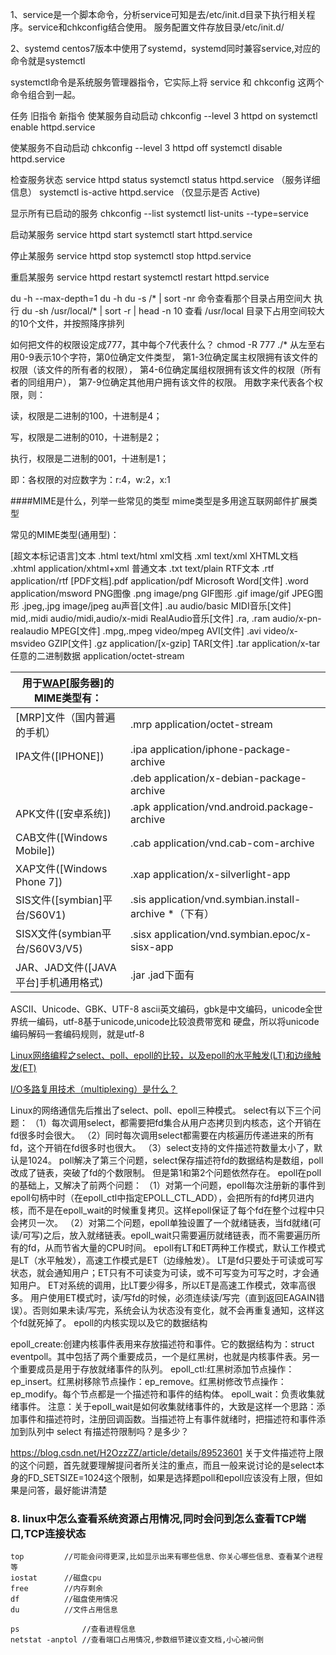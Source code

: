 1、service是一个脚本命令，分析service可知是去/etc/init.d目录下执行相关程序。service和chkconfig结合使用。 
服务配置文件存放目录/etc/init.d/

2、systemd 
centos7版本中使用了systemd，systemd同时兼容service,对应的命令就是systemctl 

systemctl命令是系统服务管理器指令，它实际上将 service 和 chkconfig 这两个命令组合到一起。

任务	旧指令	新指令
使某服务自动启动	chkconfig --level 3 httpd on	systemctl enable httpd.service

使某服务不自动启动	chkconfig --level 3 httpd off	systemctl disable httpd.service

检查服务状态	service httpd status	systemctl status httpd.service
（服务详细信息） systemctl is-active httpd.service （仅显示是否 Active)

显示所有已启动的服务	chkconfig --list	systemctl list-units --type=service

启动某服务	service httpd start	systemctl start httpd.service

停止某服务	service httpd stop	systemctl stop httpd.service

重启某服务	service httpd restart	systemctl restart httpd.service



du -h --max-depth=1
du -h
du -s /* | sort -nr 命令查看那个目录占用空间大
执行 du -sh /usr/local/* | sort -r | head -n 10 查看 /usr/local 目录下占用空间较大的10个文件，并按照降序排列

如何把文件的权限设定成777，其中每个7代表什么？ chmod -R 777 ./* 从左至右用0-9表示10个字符，第0位确定文件类型， 第1-3位确定属主权限拥有该文件的权限（该文件的所有者的权限）， 第4-6位确定属组权限拥有该文件的权限（所有者的同组用户）， 第7-9位确定其他用户拥有该文件的权限。 用数字来代表各个权限，则：

读，权限是二进制的100，十进制是4；

写，权限是二进制的010，十进制是2；

执行，权限是二进制的001，十进制是1；

即：各权限的对应数字为：r:4，w:2，x:1

####MIME是什么，列举一些常见的类型 mime类型是多用途互联网邮件扩展类型

常见的MIME类型(通用型)：

[超文本标记语言]文本 .html text/html
xml文档 .xml text/xml
XHTML文档 .xhtml application/xhtml+xml
普通文本 .txt text/plain
RTF文本 .rtf application/rtf
[PDF文档].pdf application/pdf
Microsoft Word[文件] .word application/msword
PNG图像 .png image/png
GIF图形 .gif image/gif
JPEG图形 .jpeg,.jpg image/jpeg
au声音[文件] .au audio/basic
MIDI音乐[文件] mid,.midi audio/midi,audio/x-midi
RealAudio音乐[文件] .ra, .ram audio/x-pn-realaudio
MPEG[文件] .mpg,.mpeg video/mpeg
AVI[文件] .avi video/x-msvideo
GZIP[文件] .gz application/[x-gzip]
TAR[文件] .tar application/x-tar
任意的二进制数据 application/octet-stream

| **用于**[**WAP**](https://baike.baidu.com/item/WAP)[**服务器**]**的MIME类型有：** |                                                        |
| ------------------------------------------------------------ | ------------------------------------------------------ |
| [MRP]文件（国内普遍的手机）                                  | .mrp application/octet-stream                          |
| IPA文件([IPHONE])                                            | .ipa application/iphone-package-archive                |
|                                                              | .deb application/x-debian-package-archive              |
| APK文件([安卓系统])                                          | .apk application/vnd.android.package-archive           |
| CAB文件([Windows Mobile])                                    | .cab application/vnd.cab-com-archive                   |
| XAP文件([Windows Phone 7])                                   | .xap application/x-silverlight-app                     |
| SIS文件([symbian]平台/S60V1)                                 | .sis application/vnd.symbian.install-archive *（下有） |
| SISX文件(symbian平台/S60V3/V5)                               | .sisx application/vnd.symbian.epoc/x-sisx-app          |
| JAR、JAD文件([JAVA平台]手机通用格式)                         | .jar .jad下面有                                        |

ASCII、Unicode、GBK、UTF-8 ascii英文编码，gbk是中文编码，unicode全世界统一编码，utf-8基于unicode,unicode比较浪费带宽和 硬盘，所以将unicode编码解码一套编码规则，就是utf-8



[Linux网络编程之select、poll、epoll的比较，以及epoll的水平触发(LT)和边缘触发(ET)](https://www.cnblogs.com/heluan/p/9589086.html)

[I/O多路复用技术（multiplexing）是什么？](https://www.zhihu.com/question/28594409)

Linux的网络通信先后推出了select、poll、epoll三种模式。
select有以下三个问题：
（1）每次调用select，都需要把fd集合从用户态拷贝到内核态，这个开销在fd很多时会很大。
（2）同时每次调用select都需要在内核遍历传递进来的所有fd，这个开销在fd很多时也很大。
（3）select支持的文件描述符数量太小了，默认是1024。
poll解决了第三个问题，select保存描述符fd的数据结构是数组，poll改成了链表，突破了fd的个数限制。
但是第1和第2个问题依然存在。
epoll在poll的基础上，又解决了前两个问题：
（1）对第一个问题，epoll每次注册新的事件到epoll句柄中时（在epoll_ctl中指定EPOLL_CTL_ADD），会把所有的fd拷贝进内核，而不是在epoll_wait的时候重复拷贝。这样epoll保证了每个fd在整个过程中只会拷贝一次。
（2）对第二个问题，epoll单独设置了一个就绪链表，当fd就绪(可读/可写)之后，放入就绪链表。epoll_wait只需要遍历就绪链表，而不需要遍历所有的fd，从而节省大量的CPU时间。
epoll有LT和ET两种工作模式，默认工作模式是LT（水平触发），高速工作模式是ET（边缘触发）。
LT是fd只要处于可读或可写状态，就会通知用户；ET只有不可读变为可读，或不可写变为可写之时，才会通知用户。
ET对系统的调用，比LT要少得多，所以ET是高速工作模式，效率高很多。
用户使用ET模式时，读/写fd的时候，必须连续读/写完（直到返回EAGAIN错误）。否则如果未读/写完，系统会认为状态没有变化，就不会再重复通知，这样这个fd就死掉了。
epoll的内核实现以及它的数据结构

epoll_create:创建内核事件表用来存放描述符和事件。它的数据结构为：struct eventpoll。其中包括了两个重要成员，一个是红黑树，也就是内核事件表。另一个重要成员是用于存放就绪事件的队列。
epoll_ctl:红黑树添加节点操作：ep_insert。红黑树移除节点操作：ep_remove。红黑树修改节点操作：ep_modify。每个节点都是一个描述符和事件的结构体。
epoll_wait：负责收集就绪事件。
注意：关于epoll_wait是如何收集就绪事件的，大致是这样一个思路：添加事件和描述符时，注册回调函数。当描述符上有事件就绪时，把描述符和事件添加到队列中
select 有描述符限制吗？是多少？

https://blog.csdn.net/H2OzzZZ/article/details/89523601
关于文件描述符上限的这个问题，首先就要理解提问者所关注的重点，而且一般来说讨论的是select本身的FD_SETSIZE=1024这个限制，如果是选择题poll和epoll应该没有上限，但如果是问答，最好能讲清楚

### 8. linux中怎么查看系统资源占用情况,同时会问到怎么查看TCP端口,TCP连接状态
```
top         //可能会问得更深,比如显示出来有哪些信息、你关心哪些信息、查看某个进程等
iostat      //磁盘cpu
free        //内存剩余
df          //磁盘使用情况
du          //文件占用信息

ps              //查看进程信息
netstat -anptol //查看端口占用情况,参数细节建议查文档,小心被问倒
```